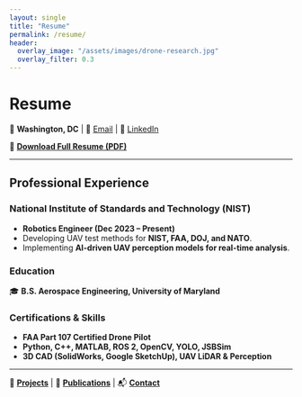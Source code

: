 ```yaml
---
layout: single
title: "Resume"
permalink: /resume/
header:
  overlay_image: "/assets/images/drone-research.jpg"
  overlay_filter: 0.3
---
```


# **Resume**  
📍 **Washington, DC** | 📧 [Email](mailto:alexmfraley@gmail.com) | 🔗 [LinkedIn](https://linkedin.com/in/alexmfraley)  

📄 **[Download Full Resume (PDF)](./assets/files/alex-fraley-resume.pdf)**  

---

## **Professional Experience**
### **National Institute of Standards and Technology (NIST)**
- **Robotics Engineer (Dec 2023 – Present)**
- Developing UAV test methods for **NIST, FAA, DOJ, and NATO**.
- Implementing **AI-driven UAV perception models for real-time analysis**.

### **Education**
🎓 **B.S. Aerospace Engineering, University of Maryland**  

### **Certifications & Skills**
- **FAA Part 107 Certified Drone Pilot**  
- **Python, C++, MATLAB, ROS 2, OpenCV, YOLO, JSBSim**  
- **3D CAD (SolidWorks, Google SketchUp), UAV LiDAR & Perception**  

---
📢 **[Projects](./projects/)** | 📢 **[Publications](./publications/)** | 📬 **[Contact](./contact/)**

